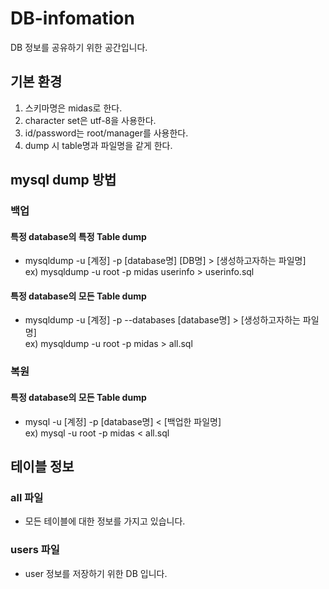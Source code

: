 # DB-infomation
DB 정보를 공유하기 위한 공간입니다.

## 기본 환경
1) 스키마명은 midas로 한다.
2) character set은 utf-8을 사용한다.
3) id/password는 root/manager를 사용한다.
4) dump 시 table명과 파일명을 같게 한다.

## mysql dump 방법
### 백업
#### 특정 database의 특정 Table dump
- mysqldump -u [계정] -p [database명] [DB명] > [생성하고자하는 파일명]\
ex) mysqldump -u root -p midas userinfo > userinfo.sql
#### 특정 database의 모든 Table dump
- mysqldump -u [계정] -p --databases [database명] > [생성하고자하는 파일명]\
ex) mysqldump -u root -p midas > all.sql
### 복원
#### 특정 database의 모든 Table dump
- mysql -u [계정] -p [database명] < [백업한 파일명]\
ex) mysql -u root -p midas < all.sql

## 테이블 정보
### all 파일
- 모든 테이블에 대한 정보를 가지고 있습니다.
### users 파일
- user 정보를 저장하기 위한 DB 입니다.

